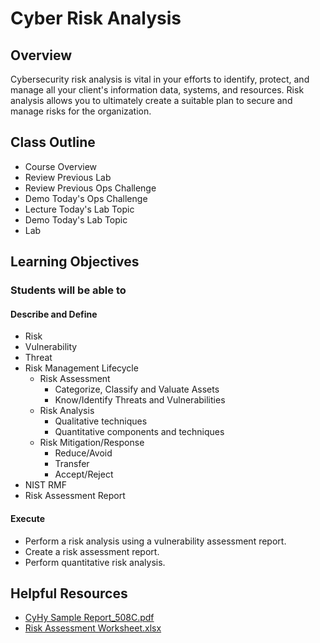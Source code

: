 # Cyber Risk Analysis

## Overview

Cybersecurity risk analysis is vital in your efforts to identify, protect, and manage all your client's information data, systems, and resources. Risk analysis allows you to ultimately create a suitable plan to secure and manage risks for the organization.

## Class Outline

- Course Overview
- Review Previous Lab
- Review Previous Ops Challenge
- Demo Today's Ops Challenge
- Lecture Today's Lab Topic
- Demo Today's Lab Topic
- Lab

## Learning Objectives

### Students will be able to

#### Describe and Define

- Risk
- Vulnerability
- Threat
- Risk Management Lifecycle
  - Risk Assessment
    - Categorize, Classify and Valuate Assets
    - Know/Identify Threats and Vulnerabilities
  - Risk Analysis
    - Qualitative techniques
    - Quantitative components and techniques
  - Risk Mitigation/Response
    - Reduce/Avoid
    - Transfer
    - Accept/Reject
- NIST RMF
- Risk Assessment Report

#### Execute

- Perform a risk analysis using a vulnerability assessment report.
- Create a risk assessment report.
- Perform quantitative risk analysis.

## Helpful Resources

- [CyHy Sample Report_508C.pdf](https://www.icloud.com/iclouddrive/0TMsjA7sxPdUxBj1o-rTmwlQQ#CyHy_Sample_Report_508C)
- [Risk Assessment Worksheet.xlsx](https://www.icloud.com/iclouddrive/0UQGtflOn3XjLgr8cMAMIw7Xw#Risk_Assessment_Worksheet)
